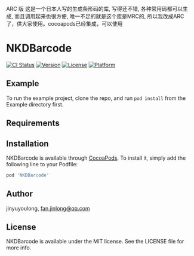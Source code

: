 ARC 版
这是一个日本人写的生成条形码的库, 写得还不错, 各种常用码都可以生成, 而且调用起来也很方便, 
唯一不足的就是这个库是MRC的, 所以我改成ARC了，供大家使用。cocoapods已经集成，可以使用

# NKDBarcode

[![CI Status](https://img.shields.io/travis/jinyuyoulong/NKDBarcode.svg?style=flat)](https://travis-ci.org/jinyuyoulong/NKDBarcode)
[![Version](https://img.shields.io/cocoapods/v/NKDBarcode.svg?style=flat)](https://cocoapods.org/pods/NKDBarcode)
[![License](https://img.shields.io/cocoapods/l/NKDBarcode.svg?style=flat)](https://cocoapods.org/pods/NKDBarcode)
[![Platform](https://img.shields.io/cocoapods/p/NKDBarcode.svg?style=flat)](https://cocoapods.org/pods/NKDBarcode)

## Example

To run the example project, clone the repo, and run `pod install` from the Example directory first.

## Requirements

## Installation

NKDBarcode is available through [CocoaPods](https://cocoapods.org). To install
it, simply add the following line to your Podfile:

```ruby
pod 'NKDBarcode'
```

## Author

jinyuyoulong, fan.jinlong@qq.com

## License

NKDBarcode is available under the MIT license. See the LICENSE file for more info.

